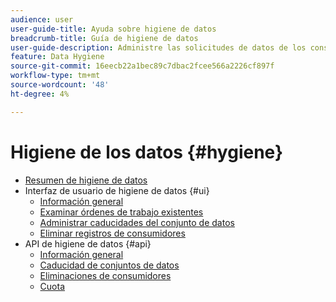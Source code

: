 ```yaml
---
audience: user
user-guide-title: Ayuda sobre higiene de datos
breadcrumb-title: Guía de higiene de datos
user-guide-description: Administre las solicitudes de datos de los consumidores para cumplir con las regulaciones legales de privacidad, como el RGPD y la CCPA.
feature: Data Hygiene
source-git-commit: 16eecb22a1bec89c7dbac2fcee566a2226cf897f
workflow-type: tm+mt
source-wordcount: '48'
ht-degree: 4%

---
```



# Higiene de los datos {#hygiene}

* [Resumen de higiene de datos](./home.md)
* Interfaz de usuario de higiene de datos {#ui}
   * [Información general](./ui/overview.md)
   * [Examinar órdenes de trabajo existentes](./ui/browse.md)
   * [Administrar caducidades del conjunto de datos](./ui/dataset-expiration.md)
   * [Eliminar registros de consumidores](./ui/delete-consumer.md)
* API de higiene de datos {#api}
   * [Información general](./api/overview.md)
   * [Caducidad de conjuntos de datos](./api/dataset-expiration.md)
   * [Eliminaciones de consumidores](./api/workorder.md)
   * [Cuota](./api/quota.md)
